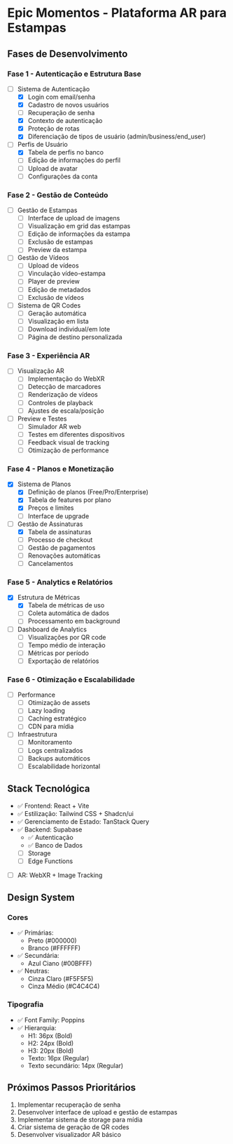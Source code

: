 # Epic Momentos - Plataforma AR para Estampas

## Fases de Desenvolvimento

### Fase 1 - Autenticação e Estrutura Base
- [ ] Sistema de Autenticação
  - [x] Login com email/senha
  - [x] Cadastro de novos usuários
  - [ ] Recuperação de senha
  - [x] Contexto de autenticação
  - [x] Proteção de rotas
  - [x] Diferenciação de tipos de usuário (admin/business/end_user)

- [ ] Perfis de Usuário
  - [x] Tabela de perfis no banco
  - [ ] Edição de informações do perfil
  - [ ] Upload de avatar
  - [ ] Configurações da conta

### Fase 2 - Gestão de Conteúdo
- [ ] Gestão de Estampas
  - [ ] Interface de upload de imagens
  - [ ] Visualização em grid das estampas
  - [ ] Edição de informações da estampa
  - [ ] Exclusão de estampas
  - [ ] Preview da estampa

- [ ] Gestão de Vídeos
  - [ ] Upload de vídeos
  - [ ] Vinculação vídeo-estampa
  - [ ] Player de preview
  - [ ] Edição de metadados
  - [ ] Exclusão de vídeos

- [ ] Sistema de QR Codes
  - [ ] Geração automática
  - [ ] Visualização em lista
  - [ ] Download individual/em lote
  - [ ] Página de destino personalizada

### Fase 3 - Experiência AR
- [ ] Visualização AR
  - [ ] Implementação do WebXR
  - [ ] Detecção de marcadores
  - [ ] Renderização de vídeos
  - [ ] Controles de playback
  - [ ] Ajustes de escala/posição

- [ ] Preview e Testes
  - [ ] Simulador AR web
  - [ ] Testes em diferentes dispositivos
  - [ ] Feedback visual de tracking
  - [ ] Otimização de performance

### Fase 4 - Planos e Monetização
- [x] Sistema de Planos
  - [x] Definição de planos (Free/Pro/Enterprise)
  - [x] Tabela de features por plano
  - [x] Preços e limites
  - [ ] Interface de upgrade

- [ ] Gestão de Assinaturas
  - [x] Tabela de assinaturas
  - [ ] Processo de checkout
  - [ ] Gestão de pagamentos
  - [ ] Renovações automáticas
  - [ ] Cancelamentos

### Fase 5 - Analytics e Relatórios
- [x] Estrutura de Métricas
  - [x] Tabela de métricas de uso
  - [ ] Coleta automática de dados
  - [ ] Processamento em background

- [ ] Dashboard de Analytics
  - [ ] Visualizações por QR code
  - [ ] Tempo médio de interação
  - [ ] Métricas por período
  - [ ] Exportação de relatórios

### Fase 6 - Otimização e Escalabilidade
- [ ] Performance
  - [ ] Otimização de assets
  - [ ] Lazy loading
  - [ ] Caching estratégico
  - [ ] CDN para mídia

- [ ] Infraestrutura
  - [ ] Monitoramento
  - [ ] Logs centralizados
  - [ ] Backups automáticos
  - [ ] Escalabilidade horizontal

## Stack Tecnológica
- ✅ Frontend: React + Vite
- ✅ Estilização: Tailwind CSS + Shadcn/ui
- ✅ Gerenciamento de Estado: TanStack Query
- ✅ Backend: Supabase
  - ✅ Autenticação
  - ✅ Banco de Dados
  - [ ] Storage
  - [ ] Edge Functions
- [ ] AR: WebXR + Image Tracking

## Design System
### Cores
- ✅ Primárias: 
  - Preto (#000000)
  - Branco (#FFFFFF)
- ✅ Secundária: 
  - Azul Ciano (#00BFFF)
- ✅ Neutras:
  - Cinza Claro (#F5F5F5)
  - Cinza Médio (#C4C4C4)

### Tipografia
- ✅ Font Family: Poppins
- ✅ Hierarquia:
  - H1: 36px (Bold)
  - H2: 24px (Bold)
  - H3: 20px (Bold)
  - Texto: 16px (Regular)
  - Texto secundário: 14px (Regular)

## Próximos Passos Prioritários
1. Implementar recuperação de senha
2. Desenvolver interface de upload e gestão de estampas
3. Implementar sistema de storage para mídia
4. Criar sistema de geração de QR codes
5. Desenvolver visualizador AR básico
